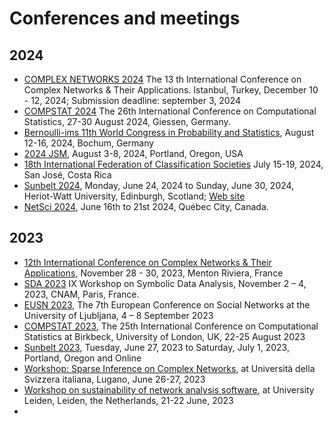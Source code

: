 # Conferences and meetings

## 2024
* [COMPLEX NETWORKS 2024](https://complexnetworks.org/) The 13 th International Conference on Complex Networks & Their Applications. Istanbul, Turkey, December 10 - 12, 2024; Submission deadline: september 3, 2024
* [COMPSTAT 2024](http://www.compstat2024.org/) The 26th International Conference on Computational Statistics, 27-30 August 2024, Giessen, Germany.
* [Bernoulli-ims 11th World Congress in Probability and Statistics](https://www.bernoulli-ims-worldcongress2024.org/), August 12-16, 2024, Bochum, Germany
* [2024 JSM](https://ww2.amstat.org/meetings/jsm/2024/), August 3-8, 2024, Portland, Oregon, USA
* [18th International Federation of Classification Societies](https://eventos.cimpa.ucr.ac.cr/index.php/IFCS/IFCS24)
July 15-19, 2024, San José, Costa Rica
* [Sunbelt 2024](https://www.insna.org/events/sunbelt-2024---edinburgh), Monday, June 24, 2024 to Sunday, June 30, 2024, Heriot-Watt University, Edinburgh, Scotland; [Web site](https://sunbelt2024.com/)
* [NetSci 2024](https://netsci2024.com/en), June 16th to 21st 2024, Québec City, Canada.

## 2023
* [12th International Conference on Complex Networks & Their Applications](https://complexnetworks.org/),
November 28 - 30, 2023, Menton Riviera, France
* [SDA 2023](https://sda2018.wixsite.com/sda2023paris) IX Workshop on Symbolic Data Analysis, November 2 – 4, 2023, CNAM, Paris, France.
* [EUSN 2023](https://eusn2023.org/), The 7th European Conference on Social Networks at the University of Ljubljana, 4 – 8 September 2023
* [COMPSTAT 2023](http://www.compstat2023.org/), The 25th International Conference on Computational Statistics  at Birkbeck, University of London, UK, 22-25 August 2023
* [Sunbelt 2023](https://www.insna.org/events/sunbelt-2023), Tuesday, June 27, 2023 to Saturday, July 1, 2023, Portland, Oregon and Online
* [Workshop: Sparse Inference on Complex Networks](https://www.ci.inf.usi.ch/workshop-sparse-inference-on-complex-networks/),  at Università della Svizzera italiana, Lugano, June 26-27, 2023
* [Workshop on sustainability of network analysis software](https://igraph.org/workshop.html), at University Leiden, Leiden, the Netherlands, 21-22 June, 2023
* 

